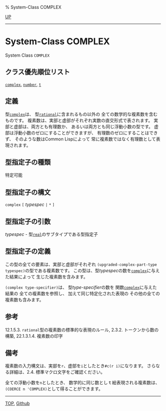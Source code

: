 % System-Class COMPLEX

[UP](12.2.html)  

---

# System-Class **COMPLEX**


System Class `COMPLEX`


## クラス優先順位リスト

[`complex`](12.2.complex-system-class.html),
[`number`](12.2.number.html),
[`t`](4.4.t-system-class.html)


## 定義

型[`complex`](12.2.complex-system-class.html)は、
型[`rational`](12.2.rational-system-class.html)に含まれるもの以外の
全ての数学的な複素数を含むものです。
複素数は、実部と虚部がそれぞれ実数の直交形式で表されます。
実部と虚部は、両方とも有理数か、
あるいは両方とも同じ浮動小数の型です。
虚部は浮動小数のゼロにすることができますが、
有理数のゼロにすることはできず、
そのような数はCommon Lispによって
常に複素数ではなく有理数として表現されます。


## 型指定子の種類


特定可能


## 型指定子の構文

`complex` `[` *typespec* `|` `*` `]`


## 型指定子の引数

*typespec* - 型[`real`](12.2.real.html)のサブタイプである型指定子  


## 型指定子の定義

この型の全ての要素は、実部と虚部がそれぞれ
`(upgraded-complex-part-type typespec)`の型である複素数です。
この型は、型*typespec*の数を[`complex`](12.2.complex-function.html)に与えた結果によって
生じた複素数を含みます。

`(complex type-specifier)`は、
型*type-specifier*の数を
関数[`complex`](12.2.complex-function.html)に与えた結果の
全ての複素数を参照し、
加えて同じ特定化された表現の
その他の全ての複素数も含みます。


## 参考

12.1.5.3. `rational`型の複素数の標準的な表現のルール,
2.3.2. トークンから数の構築,
22.1.3.1.4. 複素数の印字


## 備考

複素数の入力構文は、実部を`r`、虚部を`i`としたとき`#c(r i)`になります。
さらなる詳細は、2.4. 標準マクロ文字をご確認ください。

全ての浮動小数を`n`としたとき、
数学的に同じ数としｔ絵表現される複素数は、
`(COERCE n 'COMPLEX)`として得ることができます。


---
[TOP](index.html),  [Github](https://github.com/nptcl/npt-japanese)

